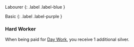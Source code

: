 
Labourer
{: .label .label-blue }

Basic
{: .label .label-purple }
### Hard Worker
When being paid for [Day Work](Activities#Day%20Work), you receive 1 additional silver.